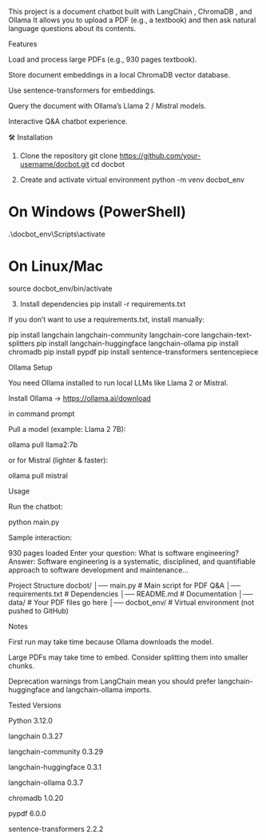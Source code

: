 This project is a document chatbot built with LangChain
, ChromaDB
, and Ollama
It allows you to upload a PDF (e.g., a textbook) and then ask natural language questions about its contents.

 Features

Load and process large PDFs (e.g., 930 pages textbook).

Store document embeddings in a local ChromaDB vector database.

Use sentence-transformers for embeddings.

Query the document with Ollama’s Llama 2 / Mistral models.

Interactive Q&A chatbot experience.

🛠️ Installation
1. Clone the repository
git clone https://github.com/your-username/docbot.git
cd docbot

2. Create and activate virtual environment
python -m venv docbot_env
# On Windows (PowerShell)
.\docbot_env\Scripts\activate
# On Linux/Mac
source docbot_env/bin/activate

3. Install dependencies
pip install -r requirements.txt


If you don’t want to use a requirements.txt, install manually:

pip install langchain langchain-community langchain-core langchain-text-splitters
pip install langchain-huggingface langchain-ollama
pip install chromadb
pip install pypdf
pip install sentence-transformers sentencepiece

Ollama Setup

You need Ollama
 installed to run local LLMs like Llama 2 or Mistral.

Install Ollama → https://ollama.ai/download

in command prompt

Pull a model (example: Llama 2 7B):

ollama pull llama2:7b


or for Mistral (lighter & faster):

ollama pull mistral

 Usage

Run the chatbot:

python main.py


Sample interaction:

930 pages loaded
Enter your question: What is software engineering?
Answer: Software engineering is a systematic, disciplined, and quantifiable approach to software development and maintenance...

Project Structure
docbot/
│── main.py              # Main script for PDF Q&A
│── requirements.txt     # Dependencies
│── README.md            # Documentation
│── data/                # Your PDF files go here
│── docbot_env/          # Virtual environment (not pushed to GitHub)

Notes

First run may take time because Ollama downloads the model.

Large PDFs may take time to embed. Consider splitting them into smaller chunks.

Deprecation warnings from LangChain mean you should prefer langchain-huggingface and langchain-ollama imports.

Tested Versions

Python 3.12.0

langchain 0.3.27

langchain-community 0.3.29

langchain-huggingface 0.3.1

langchain-ollama 0.3.7

chromadb 1.0.20

pypdf 6.0.0

sentence-transformers 2.2.2
